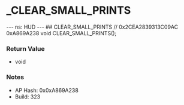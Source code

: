 # _CLEAR_SMALL_PRINTS

--- ns: HUD --- ## CLEAR_SMALL_PRINTS  // 0x2CEA2839313C09AC 0xA869A238 void CLEAR_SMALL_PRINTS();

### Return Value
* void

### Notes
* AP Hash: 0x0xA869A238
* Build: 323

